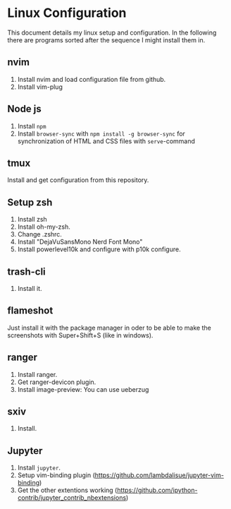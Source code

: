 # Linux Configuration
This document details my linux setup and configuration. In 
the following there are programs sorted after the sequence
I might install them in.

## nvim
1. Install nvim and load configuration file from github.
2. Install vim-plug

## Node js
1. Install `npm`
2. Install `browser-sync` with `npm install -g browser-sync` for
synchronization of HTML and CSS files with `serve`-command

## tmux
Install and get configuration from this repository.

## Setup zsh
1. Install zsh
2. Install oh-my-zsh.
3. Change .zshrc.
4. Install "DejaVuSansMono Nerd Font Mono"
5. Install powerlevel10k and configure with p10k configure.

## trash-cli
1. Install it.

## flameshot
Just install it with the package manager in oder to be able 
to make the screenshots with Super+Shift+S (like in windows).

## ranger
1. Install ranger.
2. Get ranger-devicon plugin.
3. Install image-preview: You can use ueberzug

## sxiv
1. Install.

## Jupyter
1. Install `jupyter`.
2. Setup vim-binding plugin (https://github.com/lambdalisue/jupyter-vim-binding)
3. Get the other extentions working (https://github.com/ipython-contrib/jupyter_contrib_nbextensions)
